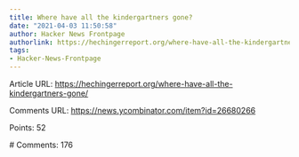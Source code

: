 ```yaml
---
title: Where have all the kindergartners gone?
date: "2021-04-03 11:50:58"
author: Hacker News Frontpage
authorlink: https://hechingerreport.org/where-have-all-the-kindergartners-gone/
tags:
- Hacker-News-Frontpage
---
```


<p>Article URL: <a href="https://hechingerreport.org/where-have-all-the-kindergartners-gone/">https://hechingerreport.org/where-have-all-the-kindergartners-gone/</a></p>
<p>Comments URL: <a href="https://news.ycombinator.com/item?id=26680266">https://news.ycombinator.com/item?id=26680266</a></p>
<p>Points: 52</p>
<p># Comments: 176</p>
